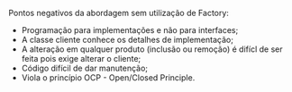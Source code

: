 Pontos negativos da abordagem sem utilização de Factory:
* Programação para implementações e não para interfaces;
* A classe cliente conhece os detalhes de implementação;
* A alteração em qualquer produto (inclusão ou remoção) é difícl de ser feita pois exige alterar o cliente;
* Código difícil de dar manutenção;
* Viola o princípio OCP - Open/Closed Principle.